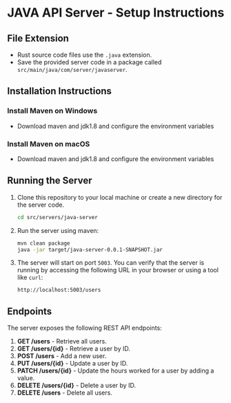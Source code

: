 # JAVA API Server - Setup Instructions

## File Extension

- Rust source code files use the `.java` extension.
- Save the provided server code in a package called  `src/main/java/com/server/javaserver`.

## Installation Instructions

### Install Maven on Windows

- Download maven and jdk1.8 and configure the environment variables

### Install Maven on macOS

- Download maven and jdk1.8 and configure the environment variables

## Running the Server

1. Clone this repository to your local machine or create a new directory for the server code.

   ```sh
   cd src/servers/java-server
   ```

1. Run the server using maven:

   ```sh
   mvn clean package
   java -jar target/java-server-0.0.1-SNAPSHOT.jar
   ```

1. The server will start on port `5003`. You can verify that the server is running by accessing the following URL in your browser or using a tool like `curl`:

   ```
   http://localhost:5003/users
   ```

## Endpoints

The server exposes the following REST API endpoints:

1. **GET /users** - Retrieve all users.
2. **GET /users/{id}** - Retrieve a user by ID.
3. **POST /users** - Add a new user.
4. **PUT /users/{id}** - Update a user by ID.
5. **PATCH /users/{id}** - Update the hours worked for a user by adding a value.
6. **DELETE /users/{id}** - Delete a user by ID.
7. **DELETE /users** - Delete all users.
